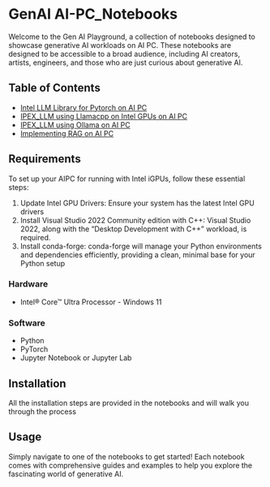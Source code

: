 # GenAI AI-PC_Notebooks

Welcome to the Gen AI Playground, a collection of notebooks designed to showcase generative AI workloads on AI PC. These notebooks are designed to be accessible to a broad audience, including AI creators, artists, engineers, and those who are just curious about generative AI.



## Table of Contents

- [Intel LLM Library for Pytorch on AI PC](./ipex_llm_pytorch_gpu.ipynb)
- [IPEX_LLM using Llamacpp on Intel GPUs on AI PC](./ipex_llm_gpu.ipynb)
- [IPEX_LLM using Ollama on AI PC](./ipex_llm_ollama_gpu.ipynb)
- [Implementing RAG on AI PC](./llm-rag.ipynb)


## Requirements

To set up your AIPC for running with Intel iGPUs, follow these essential steps:
1. Update Intel GPU Drivers: Ensure your system has the latest Intel GPU drivers
2. Install Visual Studio 2022 Community edition with C++: Visual Studio 2022, along with the “Desktop Development with C++” workload, is required.
3. Install conda-forge: conda-forge will manage your Python environments and dependencies efficiently, providing a clean, minimal base for your Python setup

### Hardware
- Intel® Core™ Ultra Processor - Windows 11


### Software
- Python
- PyTorch
- Jupyter Notebook or Jupyter Lab

## Installation

All the installation steps are provided in the notebooks and will walk you through the process

## Usage

Simply navigate to one of the notebooks to get started! Each notebook comes with comprehensive guides and examples to help you explore the fascinating world of generative AI.

